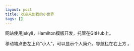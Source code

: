 ```yaml
---
layout: post
title: 欢迎来到我的小世界
tags: []
---
```


网站使用jekyll，Hamilton模版开发，托管在GitHub上。

移动端点击左上角“小人”，可以显示个人简介。导航栏在右上方 。